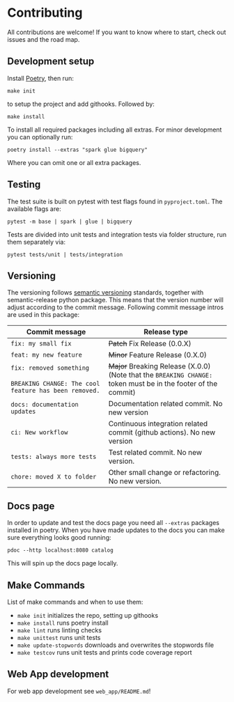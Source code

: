 # Contributing
All contributions are welcome! If you want to know where to start, check out
issues and the road map.

## Development setup
Install [Poetry](https://python-poetry.org/), then run:

`make init`

to setup the project and add githooks. Followed by:

`make install`

To install all required packages including all extras. For minor development you can optionally run:

`poetry install --extras "spark glue bigquery"`

Where you can omit one or all extra packages.

## Testing
The test suite is built on pytest with test flags found in `pyproject.toml`. The available flags are:

`pytest -m base | spark | glue | bigquery`

Tests are divided into unit tests and integration tests via folder structure, run them separately via:

`pytest tests/unit | tests/integration`


## Versioning
The versioning follows [semantic versioning](https://semver.org/) standards, together with semantic-release python package. This means
that the version number will adjust according to the commit message.
Following commit message intros are used in this package:

| Commit message                                | Release type                  |
| -----------------------------                 | ----------------------------- |
| `fix: my small fix`                           | ~~Patch~~ Fix Release    (0.0.X)|
| `feat: my new feature`                        | ~~Minor~~ Feature Release  (0.X.0)|
| `fix: removed something`<br><br>`BREAKING CHANGE: The cool feature has been removed.` | ~~Major~~ Breaking Release (X.0.0)<br /> (Note that the `BREAKING CHANGE: ` token must be in the footer of the commit) |
| `docs: documentation updates`                 | Documentation related commit. No new version |
| `ci: New workflow`                            | Continuous integration related commit (github actions). No new version |
| `tests: always more tests`                    | Test related commit. No new version. |
| `chore: moved X to folder`                    | Other small change or refactoring. No new version. |

## Docs page
In order to update and test the docs page you need all `--extras` packages installed in poetry.
When you have made updates to the docs you can make sure everything looks good running:

`pdoc --http localhost:8080 catalog`

This will spin up the docs page locally.

## Make Commands
List of make commands and when to use them:

* `make init` initializes the repo, setting up githooks
* `make install` runs poetry install
* `make lint` runs linting checks
* `make unittest` runs unit tests
* `make update-stopwords` downloads and overwrites the stopwords file
* `make testcov` runs unit tests and prints code coverage report

## Web App development
For web app development see `web_app/README.md`!